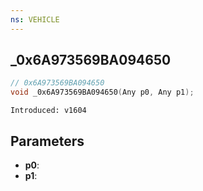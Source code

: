 ```yaml
---
ns: VEHICLE
---
```

## _0x6A973569BA094650

```c
// 0x6A973569BA094650
void _0x6A973569BA094650(Any p0, Any p1);
```

```
Introduced: v1604
```

## Parameters
* **p0**:
* **p1**:

